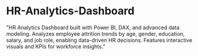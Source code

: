 # HR-Analytics-Dashboard
"HR Analytics Dashboard built with Power BI, DAX, and advanced data modeling. Analyzes employee attrition trends by age, gender, education, salary, and job role, enabling data-driven HR decisions. Features interactive visuals and KPIs for workforce insights."
